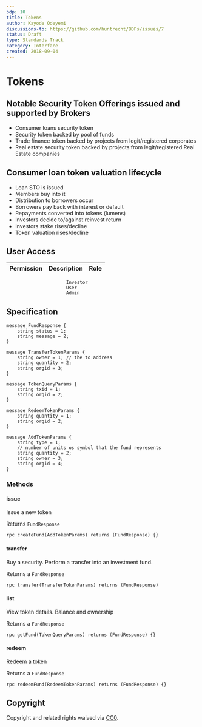 ```yaml
---
bdp: 10
title: Tokens
author: Kayode Odeyemi
discussions-to: https://github.com/huntrecht/BDPs/issues/7
status: Draft
type: Standards Track
category: Interface
created: 2018-09-04
---
```

# Tokens

## Notable Security Token Offerings issued and supported by Brokers
- Consumer loans security token
- Security token backed by pool of funds
- Trade finance token backed by projects from legit/registered corporates
- Real estate security token backed by projects from legit/registered Real
    Estate companies

## Consumer loan token valuation lifecycle
- Loan STO is issued
- Members buy into it
- Distribution to borrowers occur
- Borrowers pay back with interest or default
- Repayments converted into tokens (lumens)
- Investors decide to/against reinvest return
- Investors stake rises/decline
- Token valuation rises/decline

## User Access
Permission | Description | Role
-----------|-------------|------------
                          Investor
                          User
                          Admin

## Specification
```
message FundResponse {
    string status = 1;
    string message = 2;
}

message TransferTokenParams {
    string owner = 1; // the to address
    string quantity = 2;
    string orgid = 3;
}

message TokenQueryParams {
    string txid = 1;
    string orgid = 2;
}

message RedeemTokenParams {
    string quantity = 1;
    string orgid = 2;
}

message AddTokenParams { 
    string type = 1;
    // number of units os symbol that the fund represents
    string quantity = 2; 
    string owner = 3;
    string orgid = 4;
}
```
### Methods

#### issue

Issue a new token

Returns `FundResponse`

`rpc createFund(AddTokenParams) returns (FundResponse) {}`

#### transfer

Buy a security. Perform a transfer into an investment fund.

Returns a `FundResponse`

`rpc transfer(TransferTokenParams) returns (FundResponse)`

#### list

View token details. Balance and ownership

Returns a `FundResponse`

`rpc getFund(TokenQueryParams) returns (FundResponse) {}`

#### redeem

Redeem a token

Returns a `FundResponse`

`rpc redeemFund(RedeemTokenParams) returns (FundResponse) {}`

## Copyright
Copyright and related rights waived via
[CC0](https://creativecommons.org/publicdomain/zero/1.0/).
